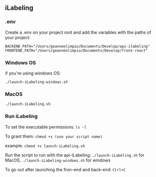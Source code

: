 ## iLabeling

### .env

Create a .env on your project root and add the variables with the paths of your project:

`BACKEND_PATH="/Users/geanneolimpio/Documents/Develop/api-ilabeling"`
`FRONTEND_PATH="/Users/geanneolimpio/Documents/Develop/front-react"`

### Windows OS

if you're using windows OS:

`./launch-iLabeling-windows.sh`

### MacOS

`./launch-iLabeling.sh`

### Run iLabeling

To set the executable permissions: `ls -l`

To grant them: `chmod +x (use your script name)`

example: `chmod +x launch-iLabeling.sh`

Run the script to run with the api-iLabeling: `./launch-iLabeling.sh` for MacOS, `./launch-iLabeling-windows.sh` for windows

To go out after launching the fron-end and back-end: `Ctrl+C`
